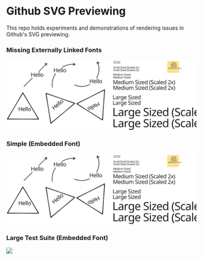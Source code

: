# Github SVG Previewing
This repo holds experiments and demonstrations of rendering issues in Github's SVG previewing.

### Missing Externally Linked Fonts
<img src="tldraw-linked-font.svg"/>

### Simple (Embedded Font)
<img src="tldraw-embedded-font.svg"/>

### Large Test Suite (Embedded Font)
<img src="mega-file.svg"/>
